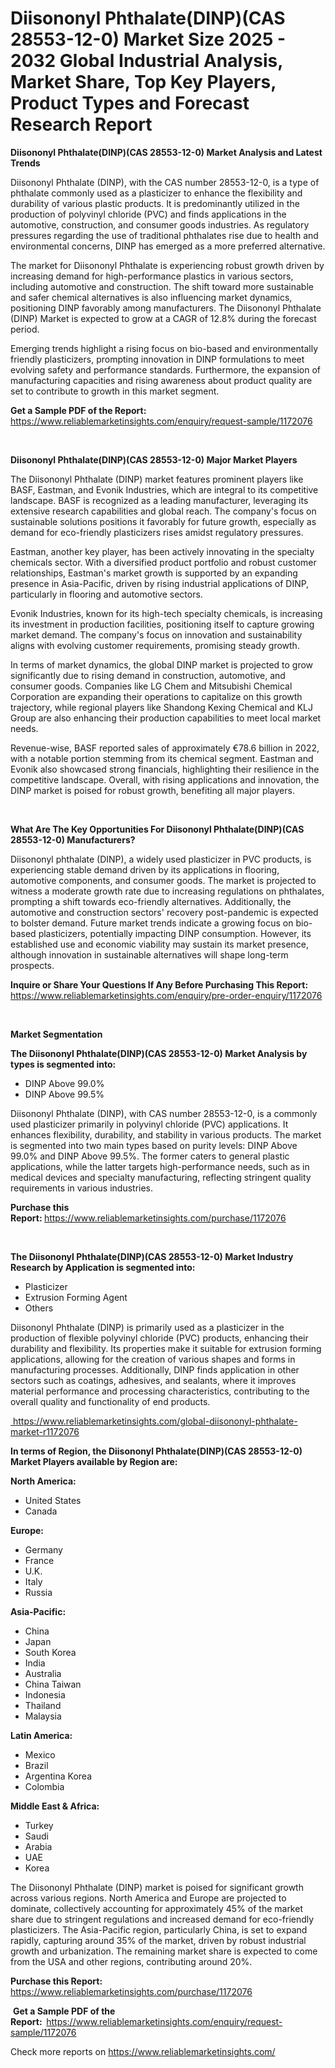 <p><h1>Diisononyl Phthalate(DINP)(CAS 28553-12-0) Market Size 2025 - 2032 Global Industrial Analysis, Market Share, Top Key Players, Product Types and Forecast Research Report</h1></p><p><strong>Diisononyl Phthalate(DINP)(CAS 28553-12-0) Market Analysis and Latest Trends</strong></p>
<p><p>Diisononyl Phthalate (DINP), with the CAS number 28553-12-0, is a type of phthalate commonly used as a plasticizer to enhance the flexibility and durability of various plastic products. It is predominantly utilized in the production of polyvinyl chloride (PVC) and finds applications in the automotive, construction, and consumer goods industries. As regulatory pressures regarding the use of traditional phthalates rise due to health and environmental concerns, DINP has emerged as a more preferred alternative.</p><p>The market for Diisononyl Phthalate is experiencing robust growth driven by increasing demand for high-performance plastics in various sectors, including automotive and construction. The shift toward more sustainable and safer chemical alternatives is also influencing market dynamics, positioning DINP favorably among manufacturers. The Diisononyl Phthalate (DINP) Market is expected to grow at a CAGR of 12.8% during the forecast period. </p><p>Emerging trends highlight a rising focus on bio-based and environmentally friendly plasticizers, prompting innovation in DINP formulations to meet evolving safety and performance standards. Furthermore, the expansion of manufacturing capacities and rising awareness about product quality are set to contribute to growth in this market segment.</p></p>
<p><strong>Get a Sample PDF of the Report:&nbsp;</strong> <a href="https://www.reliablemarketinsights.com/enquiry/request-sample/1172076?utm_campaign=3361&utm_medium=2&utm_source=Github&utm_content=ia&utm_term=03042025&utm_id=diisononyl-phthalatedinpcas-28553-12-0">https://www.reliablemarketinsights.com/enquiry/request-sample/1172076</a></p>
<p>&nbsp;</p>
<p><strong>Diisononyl Phthalate(DINP)(CAS 28553-12-0) Major Market Players</strong></p>
<p><p>The Diisononyl Phthalate (DINP) market features prominent players like BASF, Eastman, and Evonik Industries, which are integral to its competitive landscape. BASF is recognized as a leading manufacturer, leveraging its extensive research capabilities and global reach. The company's focus on sustainable solutions positions it favorably for future growth, especially as demand for eco-friendly plasticizers rises amidst regulatory pressures.</p><p>Eastman, another key player, has been actively innovating in the specialty chemicals sector. With a diversified product portfolio and robust customer relationships, Eastman's market growth is supported by an expanding presence in Asia-Pacific, driven by rising industrial applications of DINP, particularly in flooring and automotive sectors.</p><p>Evonik Industries, known for its high-tech specialty chemicals, is increasing its investment in production facilities, positioning itself to capture growing market demand. The company's focus on innovation and sustainability aligns with evolving customer requirements, promising steady growth.</p><p>In terms of market dynamics, the global DINP market is projected to grow significantly due to rising demand in construction, automotive, and consumer goods. Companies like LG Chem and Mitsubishi Chemical Corporation are expanding their operations to capitalize on this growth trajectory, while regional players like Shandong Kexing Chemical and KLJ Group are also enhancing their production capabilities to meet local market needs.</p><p>Revenue-wise, BASF reported sales of approximately €78.6 billion in 2022, with a notable portion stemming from its chemical segment. Eastman and Evonik also showcased strong financials, highlighting their resilience in the competitive landscape. Overall, with rising applications and innovation, the DINP market is poised for robust growth, benefiting all major players.</p></p>
<p>&nbsp;</p>
<p><strong>What Are The Key Opportunities For Diisononyl Phthalate(DINP)(CAS 28553-12-0) Manufacturers?</strong></p>
<p><p>Diisononyl phthalate (DINP), a widely used plasticizer in PVC products, is experiencing stable demand driven by its applications in flooring, automotive components, and consumer goods. The market is projected to witness a moderate growth rate due to increasing regulations on phthalates, prompting a shift towards eco-friendly alternatives. Additionally, the automotive and construction sectors' recovery post-pandemic is expected to bolster demand. Future market trends indicate a growing focus on bio-based plasticizers, potentially impacting DINP consumption. However, its established use and economic viability may sustain its market presence, although innovation in sustainable alternatives will shape long-term prospects.</p></p>
<p><strong>Inquire or Share Your Questions If Any Before Purchasing This Report:</strong> <a href="https://www.reliablemarketinsights.com/enquiry/pre-order-enquiry/1172076?utm_campaign=3361&utm_medium=2&utm_source=Github&utm_content=ia&utm_term=03042025&utm_id=diisononyl-phthalatedinpcas-28553-12-0">https://www.reliablemarketinsights.com/enquiry/pre-order-enquiry/1172076</a></p>
<p>&nbsp;</p>
<p><strong>Market Segmentation</strong></p>
<p><strong>The Diisononyl Phthalate(DINP)(CAS 28553-12-0) Market Analysis by types is segmented into:</strong></p>
<p><ul><li>DINP Above 99.0%</li><li>DINP Above 99.5%</li></ul></p>
<p><p>Diisononyl Phthalate (DINP), with CAS number 28553-12-0, is a commonly used plasticizer primarily in polyvinyl chloride (PVC) applications. It enhances flexibility, durability, and stability in various products. The market is segmented into two main types based on purity levels: DINP Above 99.0% and DINP Above 99.5%. The former caters to general plastic applications, while the latter targets high-performance needs, such as in medical devices and specialty manufacturing, reflecting stringent quality requirements in various industries.</p></p>
<p><strong>Purchase this Report:&nbsp;</strong><a href="https://www.reliablemarketinsights.com/purchase/1172076?utm_campaign=3361&utm_medium=2&utm_source=Github&utm_content=ia&utm_term=03042025&utm_id=diisononyl-phthalatedinpcas-28553-12-0">https://www.reliablemarketinsights.com/purchase/1172076</a></p>
<p>&nbsp;</p>
<p><strong>The Diisononyl Phthalate(DINP)(CAS 28553-12-0) Market Industry Research by Application is segmented into:</strong></p>
<p><ul><li>Plasticizer</li><li>Extrusion Forming Agent</li><li>Others</li></ul></p>
<p><p>Diisononyl Phthalate (DINP) is primarily used as a plasticizer in the production of flexible polyvinyl chloride (PVC) products, enhancing their durability and flexibility. Its properties make it suitable for extrusion forming applications, allowing for the creation of various shapes and forms in manufacturing processes. Additionally, DINP finds application in other sectors such as coatings, adhesives, and sealants, where it improves material performance and processing characteristics, contributing to the overall quality and functionality of end products.</p></p>
<p><a href="https://www.reliablemarketinsights.com/global-diisononyl-phthalate-market-r1172076?utm_campaign=3361&utm_medium=2&utm_source=Github&utm_content=ia&utm_term=03042025&utm_id=diisononyl-phthalatedinpcas-28553-12-0">&nbsp;https://www.reliablemarketinsights.com/global-diisononyl-phthalate-market-r1172076</a></p>
<p><strong>In terms of Region, the Diisononyl Phthalate(DINP)(CAS 28553-12-0) Market Players available by Region are:</strong></p>
<p>
    <p> <strong> North America: </strong>
        <ul>
            <li>United States</li>
            <li>Canada</li>
        </ul>
        </p> 
    <p> <strong> Europe: </strong>
        <ul>
            <li>Germany</li>
            <li>France</li>
            <li>U.K.</li>
            <li>Italy</li>
            <li>Russia</li>
        </ul>
        </p> 
    <p> <strong> Asia-Pacific: </strong>
        <ul>
            <li>China</li>
            <li>Japan</li>
            <li>South Korea</li>
            <li>India</li>
            <li>Australia</li>
            <li>China Taiwan</li>
            <li>Indonesia</li>
            <li>Thailand</li>
            <li>Malaysia</li>
        </ul>
        </p> 
    <p> <strong> Latin America: </strong>
        <ul>
            <li>Mexico</li>
            <li>Brazil</li>
            <li>Argentina Korea</li>
            <li>Colombia</li>
        </ul>
        </p> 
    <p> <strong> Middle East & Africa: </strong>
        <ul>
            <li>Turkey</li>
            <li>Saudi</li>
            <li>Arabia</li>
            <li>UAE</li>
            <li>Korea</li>
        </ul>
    </p>
    </p>
<p><p>The Diisononyl Phthalate (DINP) market is poised for significant growth across various regions. North America and Europe are projected to dominate, collectively accounting for approximately 45% of the market share due to stringent regulations and increased demand for eco-friendly plasticizers. The Asia-Pacific region, particularly China, is set to expand rapidly, capturing around 35% of the market, driven by robust industrial growth and urbanization. The remaining market share is expected to come from the USA and other regions, contributing around 20%.</p></p>
<p><strong>Purchase this Report: </strong><a href="https://www.reliablemarketinsights.com/purchase/1172076?utm_campaign=3361&utm_medium=2&utm_source=Github&utm_content=ia&utm_term=03042025&utm_id=diisononyl-phthalatedinpcas-28553-12-0">https://www.reliablemarketinsights.com/purchase/1172076</a></p>
<p>&nbsp;<strong>Get a Sample PDF of the Report:&nbsp;&nbsp;</strong><a href="https://www.reliablemarketinsights.com/enquiry/request-sample/1172076?utm_campaign=3361&utm_medium=2&utm_source=Github&utm_content=ia&utm_term=03042025&utm_id=diisononyl-phthalatedinpcas-28553-12-0">https://www.reliablemarketinsights.com/enquiry/request-sample/1172076</a></p>
<p><strong></strong></p>
<p>Check more reports on <a href="https://www.reliablemarketinsights.com/?utm_campaign=3361&utm_medium=2&utm_source=Github&utm_content=ia&utm_term=03042025&utm_id=diisononyl-phthalatedinpcas-28553-12-0">https://www.reliablemarketinsights.com/</a></p>